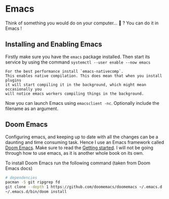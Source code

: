 # Emacs

Think of something you would do on your computer... 🤔 ? You can do it in Emacs !

## Installing and Enabling Emacs

Firstly make sure you have the `emacs` package installed.
Then start its service by using the command `systemctl --user enable --now emacs`

```admonish tip
For the best performance install `emacs-nativecomp`. 
This enables native compilation. This does mean that when you install plugins
it will start compiling it in the background, which might mean occasionally you 
will notice emacs workers compiling things in the background.
```

Now you can launch Emacs using `emacsclient -nc`. Optionally include the filename as an argument.

## Doom Emacs

Configuring emacs, and keeping up to date with all the changes can be a daunting and
time consuming task. Hence I use an Emacs framework called
[Doom Emacs](https://github.com/doomemacs/doomemacs). Make sure to read the
[Getting started](https://github.com/doomemacs/doomemacs/blob/master/docs/getting_started.org).
I will not be going through how to use emacs, as it is another whole book on its own.

To install Doom Emacs run the following command (taken from Doom Emacs docs)

```sh
# dependencies
pacman -S git ripgrep fd
git clone --depth 1 https://github.com/doomemacs/doomemacs ~/.emacs.d
~/.emacs.d/bin/doom install
```
